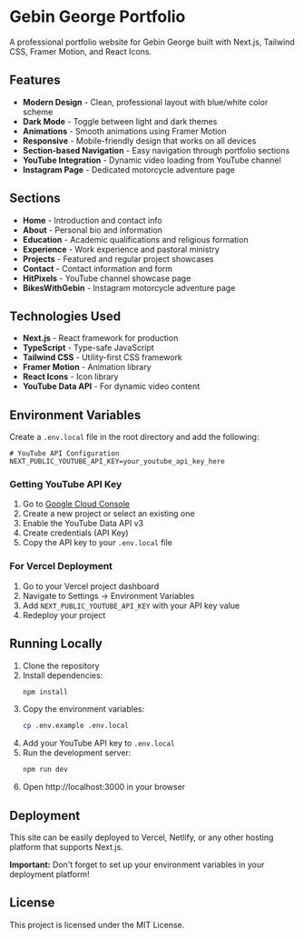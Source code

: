 # Gebin George Portfolio

A professional portfolio website for Gebin George built with Next.js, Tailwind CSS, Framer Motion, and React Icons.

## Features

- **Modern Design** - Clean, professional layout with blue/white color scheme
- **Dark Mode** - Toggle between light and dark themes
- **Animations** - Smooth animations using Framer Motion
- **Responsive** - Mobile-friendly design that works on all devices
- **Section-based Navigation** - Easy navigation through portfolio sections
- **YouTube Integration** - Dynamic video loading from YouTube channel
- **Instagram Page** - Dedicated motorcycle adventure page

## Sections

- **Home** - Introduction and contact info
- **About** - Personal bio and information
- **Education** - Academic qualifications and religious formation
- **Experience** - Work experience and pastoral ministry
- **Projects** - Featured and regular project showcases
- **Contact** - Contact information and form
- **HitPixels** - YouTube channel showcase page
- **BikesWithGebin** - Instagram motorcycle adventure page

## Technologies Used

- **Next.js** - React framework for production
- **TypeScript** - Type-safe JavaScript
- **Tailwind CSS** - Utility-first CSS framework
- **Framer Motion** - Animation library
- **React Icons** - Icon library
- **YouTube Data API** - For dynamic video content

## Environment Variables

Create a `.env.local` file in the root directory and add the following:

```env
# YouTube API Configuration
NEXT_PUBLIC_YOUTUBE_API_KEY=your_youtube_api_key_here
```

### Getting YouTube API Key

1. Go to [Google Cloud Console](https://console.cloud.google.com/)
2. Create a new project or select an existing one
3. Enable the YouTube Data API v3
4. Create credentials (API Key)
5. Copy the API key to your `.env.local` file

### For Vercel Deployment

1. Go to your Vercel project dashboard
2. Navigate to Settings → Environment Variables
3. Add `NEXT_PUBLIC_YOUTUBE_API_KEY` with your API key value
4. Redeploy your project

## Running Locally

1. Clone the repository
2. Install dependencies:
   ```bash
   npm install
   ```
3. Copy the environment variables:
   ```bash
   cp .env.example .env.local
   ```
4. Add your YouTube API key to `.env.local`
5. Run the development server:
   ```bash
   npm run dev
   ```
6. Open http://localhost:3000 in your browser

## Deployment

This site can be easily deployed to Vercel, Netlify, or any other hosting platform that supports Next.js.

**Important:** Don't forget to set up your environment variables in your deployment platform!

## License

This project is licensed under the MIT License. 